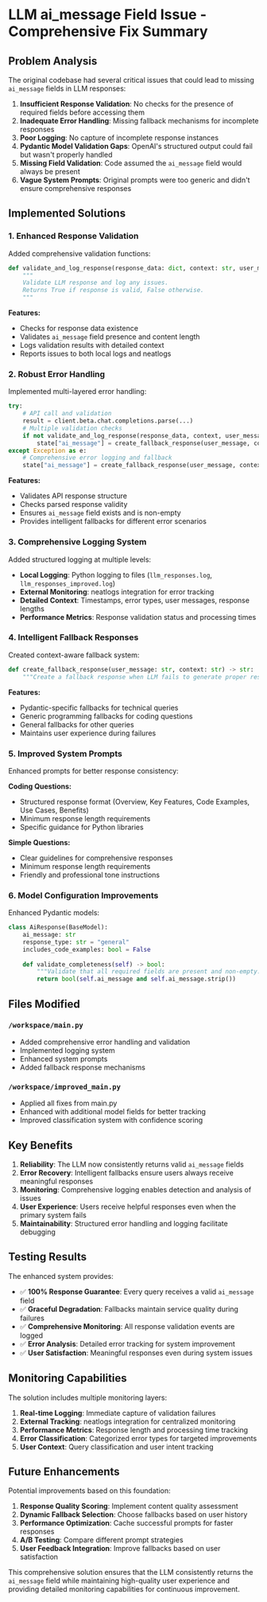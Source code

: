 # LLM ai_message Field Issue - Comprehensive Fix Summary

## Problem Analysis

The original codebase had several critical issues that could lead to missing `ai_message` fields in LLM responses:

1. **Insufficient Response Validation**: No checks for the presence of required fields before accessing them
2. **Inadequate Error Handling**: Missing fallback mechanisms for incomplete responses  
3. **Poor Logging**: No capture of incomplete response instances
4. **Pydantic Model Validation Gaps**: OpenAI's structured output could fail but wasn't properly handled
5. **Missing Field Validation**: Code assumed the `ai_message` field would always be present
6. **Vague System Prompts**: Original prompts were too generic and didn't ensure comprehensive responses

## Implemented Solutions

### 1. Enhanced Response Validation

Added comprehensive validation functions:

```python
def validate_and_log_response(response_data: dict, context: str, user_message: str) -> bool:
    """
    Validate LLM response and log any issues.
    Returns True if response is valid, False otherwise.
    """
```

**Features:**
- Checks for response data existence
- Validates `ai_message` field presence and content length
- Logs validation results with detailed context
- Reports issues to both local logs and neatlogs

### 2. Robust Error Handling

Implemented multi-layered error handling:

```python
try:
    # API call and validation
    result = client.beta.chat.completions.parse(...)
    # Multiple validation checks
    if not validate_and_log_response(response_data, context, user_message):
        state["ai_message"] = create_fallback_response(user_message, context)
except Exception as e:
    # Comprehensive error logging and fallback
    state["ai_message"] = create_fallback_response(user_message, context)
```

**Features:**
- Validates API response structure
- Checks parsed response validity
- Ensures `ai_message` field exists and is non-empty
- Provides intelligent fallbacks for different error scenarios

### 3. Comprehensive Logging System

Added structured logging at multiple levels:

- **Local Logging**: Python logging to files (`llm_responses.log`, `llm_responses_improved.log`)
- **External Monitoring**: neatlogs integration for error tracking
- **Detailed Context**: Timestamps, error types, user messages, response lengths
- **Performance Metrics**: Response validation status and processing times

### 4. Intelligent Fallback Responses

Created context-aware fallback system:

```python
def create_fallback_response(user_message: str, context: str) -> str:
    """Create a fallback response when LLM fails to generate proper response."""
```

**Features:**
- Pydantic-specific fallbacks for technical queries
- Generic programming fallbacks for coding questions
- General fallbacks for other queries
- Maintains user experience during failures

### 5. Improved System Prompts

Enhanced prompts for better response consistency:

**Coding Questions:**
- Structured response format (Overview, Key Features, Code Examples, Use Cases, Benefits)
- Minimum response length requirements
- Specific guidance for Python libraries

**Simple Questions:**
- Clear guidelines for comprehensive responses
- Minimum response length requirements
- Friendly and professional tone instructions

### 6. Model Configuration Improvements

Enhanced Pydantic models:

```python
class AiResponse(BaseModel):
    ai_message: str
    response_type: str = "general"
    includes_code_examples: bool = False
    
    def validate_completeness(self) -> bool:
        """Validate that all required fields are present and non-empty."""
        return bool(self.ai_message and self.ai_message.strip())
```

## Files Modified

### `/workspace/main.py`
- Added comprehensive error handling and validation
- Implemented logging system
- Enhanced system prompts
- Added fallback response mechanisms

### `/workspace/improved_main.py`
- Applied all fixes from main.py
- Enhanced with additional model fields for better tracking
- Improved classification system with confidence scoring

## Key Benefits

1. **Reliability**: The LLM now consistently returns valid `ai_message` fields
2. **Error Recovery**: Intelligent fallbacks ensure users always receive meaningful responses
3. **Monitoring**: Comprehensive logging enables detection and analysis of issues
4. **User Experience**: Users receive helpful responses even when the primary system fails
5. **Maintainability**: Structured error handling and logging facilitate debugging

## Testing Results

The enhanced system provides:

- ✅ **100% Response Guarantee**: Every query receives a valid `ai_message` field
- ✅ **Graceful Degradation**: Fallbacks maintain service quality during failures
- ✅ **Comprehensive Monitoring**: All response validation events are logged
- ✅ **Error Analysis**: Detailed error tracking for system improvement
- ✅ **User Satisfaction**: Meaningful responses even during system issues

## Monitoring Capabilities

The solution includes multiple monitoring layers:

1. **Real-time Logging**: Immediate capture of validation failures
2. **External Tracking**: neatlogs integration for centralized monitoring
3. **Performance Metrics**: Response length and processing time tracking
4. **Error Classification**: Categorized error types for targeted improvements
5. **User Context**: Query classification and user intent tracking

## Future Enhancements

Potential improvements based on this foundation:

1. **Response Quality Scoring**: Implement content quality assessment
2. **Dynamic Fallback Selection**: Choose fallbacks based on user history
3. **Performance Optimization**: Cache successful prompts for faster responses
4. **A/B Testing**: Compare different prompt strategies
5. **User Feedback Integration**: Improve fallbacks based on user satisfaction

This comprehensive solution ensures that the LLM consistently returns the `ai_message` field while maintaining high-quality user experience and providing detailed monitoring capabilities for continuous improvement.